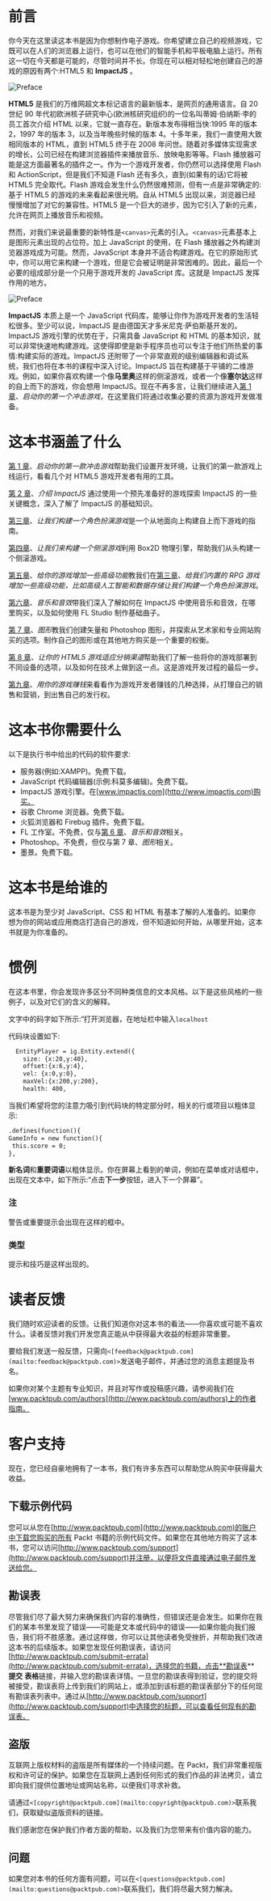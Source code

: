 # 前言

你今天在这里读这本书是因为你想制作电子游戏。你希望建立自己的视频游戏，它既可以在人们的浏览器上运行，也可以在他们的智能手机和平板电脑上运行。所有这一切在今天都是可能的，尽管时间并不长。你现在可以相对轻松地创建自己的游戏的原因有两个:HTML5 和 **ImpactJS** 。

![Preface](img/4568_0_1.jpg)

**HTML5** 是我们的万维网超文本标记语言的最新版本，是网页的通用语言。自 20 世纪 90 年代初欧洲核子研究中心(欧洲核研究组织)的一位名叫蒂姆·伯纳斯·李的员工首次介绍 HTML 以来，它就一直存在。新版本发布得相当快:1995 年的版本 2，1997 年的版本 3，以及当年晚些时候的版本 4。十多年来，我们一直使用大致相同版本的 HTML，直到 HTML5 终于在 2008 年问世。随着对多媒体实现需求的增长，公司已经在构建浏览器插件来播放音乐、放映电影等等。Flash 播放器可能是这方面最著名的插件之一。作为一个游戏开发者，你仍然可以选择使用 Flash 和 ActionScript，但是我们不知道 Flash 还有多久，直到(如果有的话)它将被 HTML5 完全取代。Flash 游戏会发生什么仍然很难预测，但有一点是非常确定的:基于 HTML5 的游戏的未来看起来很光明。自从 HTML5 出现以来，浏览器已经慢慢增加了对它的兼容性。HTML5 是一个巨大的进步，因为它引入了新的元素，允许在网页上播放音乐和视频。

然而，对我们来说最重要的新特性是`<canvas>`元素的引入。`<canvas>`元素基本上是图形元素出现的占位符。加上 JavaScript 的使用，在 Flash 播放器之外构建浏览器游戏成为可能。然而，JavaScript 本身并不适合构建游戏。在它的原始形式中，你可以用它来构建一个游戏，但是它会被证明是非常困难的。因此，最后一个必要的组成部分是一个只用于游戏开发的 JavaScript 库。这就是 ImpactJS 发挥作用的地方。

![Preface](img/4568_0_2.jpg)

**ImpactJS** 本质上是一个 JavaScript 代码库，能够让你作为游戏开发者的生活轻松很多。至少可以说，ImpactJS 是由德国天才多米尼克·萨伯斯基开发的。ImpactJS 游戏引擎的优势在于，只需具备 JavaScript 和 HTML 的基本知识，就可以非常快速地构建游戏。这使得即使是新手程序员也可以专注于他们所热爱的事情:构建实际的游戏。ImpactJS 还附带了一个非常直观的级别编辑器和调试系统，我们也将在本书的课程中深入讨论。ImpactJS 旨在构建基于平铺的二维游戏。例如，如果你喜欢构建一个像**马里奥**这样的侧滚游戏，或者一个像**塞尔达**这样的自上而下的游戏，你会想用 ImpactJS。现在不再多言，让我们继续进入[第 1 章](01.html "Chapter 1. Firing Up Your First Impact Game")、*启动你的第一个冲击游戏*，在这里我们将通过收集必要的资源为游戏开发做准备。

# 这本书涵盖了什么

[第 1 章](01.html "Chapter 1. Firing Up Your First Impact Game")、*启动你的第一款冲击游戏*帮助我们设置开发环境，让我们的第一款游戏上线运行，看看几个对 HTML5 游戏开发者有用的工具。

[第 2 章](02.html "Chapter 2. Introducing ImpactJS")、*介绍 ImpactJS* 通过使用一个预先准备好的游戏探索 ImpactJS 的一些关键概念，深入了解了 ImpactJS 的基础知识。

[第三章](03.html "Chapter 3. Let's Build a Role Playing Game")、*让我们构建一个角色扮演游戏*是一个从地面向上构建自上而下游戏的指南。

[第四章](04.html "Chapter 4. Let's Build a Side Scroller Game")、*让我们来构建一个侧滚游戏*利用 Box2D 物理引擎，帮助我们从头构建一个侧滚游戏。

[第五章](05.html "Chapter 5. Adding Some Advanced Features to Your Game")、*给你的游戏增加一些高级功能*教我们在[第三章](03.html "Chapter 3. Let's Build a Role Playing Game")、*给我们内置的 RPG 游戏增加一些高级功能，比如高级人工智能和数据存储让我们构建一个角色扮演游戏*。

[第六章](06.html "Chapter 6. Music and Sound Effects")、*音乐和音效*带我们深入了解如何在 ImpactJS 中使用音乐和音效，在哪里购买，以及如何使用 FL Studio 制作基础曲子。

[第 7 章](07.html "Chapter 7. Graphics")、*图形*教我们创建矢量和 Photoshop 图形，并探索从艺术家和专业网站购买的选项。制作自己的图形或在其他地方购买是一个重要的权衡。

[第 8 章](08.html "Chapter 8. Adapting Your HTML5 Game to the Distribution Channels")、*让你的 HTML5 游戏适应分销渠道*帮助我们了解一些将你的游戏部署到不同设备的选项，以及如何在技术上做到这一点。这是游戏开发过程的最后一步。

[第九章](09.html "Chapter 9. Making Money with Your Game")、*用你的游戏赚钱*来看看作为游戏开发者赚钱的几种选择，从打理自己的销售和营销，到出售自己的发行权。

# 这本书你需要什么

以下是执行书中给出的代码的软件要求:

*   服务器(例如:XAMPP)。免费下载。
*   JavaScript 代码编辑器(示例:科莫多编辑)。免费下载。
*   ImpactJS 游戏引擎。在[www.impactjs.com](http://www.impactjs.com)购买。
*   谷歌 Chrome 浏览器。免费下载。
*   火狐浏览器和 Firebug 插件。免费下载。
*   FL 工作室。不免费，仅与[第 6 章](06.html "Chapter 6. Music and Sound Effects")、*音乐和音效*相关。
*   Photoshop。不免费，但仅与第 7 章、*图形*相关。
*   墨景。免费下载。

# 这本书是给谁的

这本书是为至少对 JavaScript、CSS 和 HTML 有基本了解的人准备的。如果你想为你的网站或应用商店打造自己的游戏，但不知道如何开始，从哪里开始，这本书就是为你准备的。

# 惯例

在这本书里，你会发现许多区分不同种类信息的文本风格。以下是这些风格的一些例子，以及对它们的含义的解释。

文字中的码字如下所示:“打开浏览器，在地址栏中输入`localhost`

代码块设置如下:

```html
  EntityPlayer = ig.Entity.extend({
    size: {x:20,y:40},
    offset:{x:6,y:4},
    vel: {x:0,y:0},
    maxVel:{x:200,y:200},
    health: 400,
```

当我们希望将您的注意力吸引到代码块的特定部分时，相关的行或项目以粗体显示:

```html
.defines(function(){
GameInfo = new function(){
 this.score = 0;
},

```

**新名词**和**重要词语**以粗体显示。你在屏幕上看到的单词，例如在菜单或对话框中，出现在文本中，如下所示:“点击**下一步**按钮，进入下一个屏幕”。

### 注

警告或重要提示会出现在这样的框中。

### 类型

提示和技巧是这样出现的。

# 读者反馈

我们随时欢迎读者的反馈。让我们知道你对这本书的看法——你喜欢或可能不喜欢什么。读者反馈对我们开发您真正能从中获得最大收益的标题非常重要。

要给我们发送一般反馈，只需向`<[feedback@packtpub.com](mailto:feedback@packtpub.com)>`发送电子邮件，并通过您的消息主题提及书名。

如果你对某个主题有专业知识，并且对写作或投稿感兴趣，请参阅我们在[www.packtpub.com/authors](http://www.packtpub.com/authors)上的作者指南。

# 客户支持

现在，您已经自豪地拥有了一本书，我们有许多东西可以帮助您从购买中获得最大收益。

## 下载示例代码

您可以从您在[http://www.packtpub.com](http://www.packtpub.com)的账户中下载您购买的所有 Packt 书籍的示例代码文件。如果您在其他地方购买了这本书，您可以访问[http://www.packtpub.com/support](http://www.packtpub.com/support)并注册，以便将文件直接通过电子邮件发送给您。

## 勘误表

尽管我们尽了最大努力来确保我们内容的准确性，但错误还是会发生。如果你在我们的某本书里发现了错误——可能是文本或代码中的错误——如果你能向我们报告，我们将不胜感激。通过这样做，你可以让其他读者免受挫折，并帮助我们改进这本书的后续版本。如果您发现任何勘误表，请访问[http://www.packtpub.com/submit-errata](http://www.packtpub.com/submit-errata)，选择您的书籍，点击**勘误表** **提交** **表格**链接，并输入您的勘误表详情。一旦您的勘误表得到验证，您的提交将被接受，勘误表将上传到我们的网站上，或添加到该标题的勘误表部分下的任何现有勘误表列表中。通过从[http://www.packtpub.com/support](http://www.packtpub.com/support)中选择您的标题，可以查看任何现有的勘误表。

## 盗版

互联网上版权材料的盗版是所有媒体的一个持续问题。在 Packt，我们非常重视版权和许可证的保护。如果您在互联网上遇到任何形式的我们作品的非法拷贝，请立即向我们提供位置地址或网站名称，以便我们寻求补救。

请通过`<[copyright@packtpub.com](mailto:copyright@packtpub.com)>`联系我们，获取疑似盗版资料的链接。

我们感谢您在保护我们作者方面的帮助，以及我们为您带来有价值内容的能力。

## 问题

如果您对本书的任何方面有问题，可以在`<[questions@packtpub.com](mailto:questions@packtpub.com)>`联系我们，我们将尽最大努力解决。